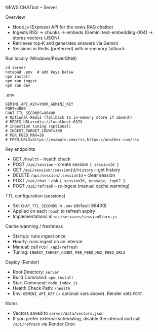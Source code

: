 NEWS CHATbot – Server

Overview

- Node.js (Express) API for the news RAG chatbot
- Ingests RSS → chunks → embeds (Gemini text-embedding-004) → stores vectors (JSON)
- Retrieves top‑K and generates answers via Gemini
- Sessions in Redis (preferred) with in‑memory fallback

Run locally (Windows/PowerShell)

```
cd server
notepad .env  # add keys below
npm install
npm run ingest
npm run dev
```

.env

```
GEMINI_API_KEY=YOUR_GEMINI_KEY
PORT=4000
CHAT_TTL_SECONDS=86400
# Optional Redis (fallback to in‑memory store if absent)
# REDIS_URL=redis://localhost:6379
# Ingestion tuning (optional)
# INGEST_TARGET_COUNT=300
# PER_FEED_MAX=20
# FEED_URLS=https://example.com/rss,https://another.com/rss
```

Key endpoints

- GET `/health` – health check
- POST `/api/session` – create session `{ sessionId }`
- GET `/api/session/:sessionId/history` – get history
- DELETE `/api/session/:sessionId` – clear session
- POST `/api/chat` – ask `{ sessionId, message, topK? }`
- POST `/api/refresh` – re‑ingest (manual cache warming)

TTL configuration (sessions)

- Set `CHAT_TTL_SECONDS` in `.env` (default 86400)
- Applied on each `rpush` to refresh expiry
- Implementations in `src/services/sessionStore.js`

Cache warming / freshness

- Startup: runs ingest once
- Hourly: runs ingest on an interval
- Manual: call `POST /api/refresh`
- Tuning: `INGEST_TARGET_COUNT`, `PER_FEED_MAX`, `FEED_URLS`

Deploy (Render)

- Root Directory: `server`
- Build Command: `npm install`
- Start Command: `node index.js`
- Health Check Path: `/health`
- Env: `GEMINI_API_KEY` (+ optional vars above). Render sets `PORT`.

Notes

- Vectors saved to `server/data/vectors.json`
- If you prefer external scheduling, disable the interval and call `/api/refresh` via Render Cron
